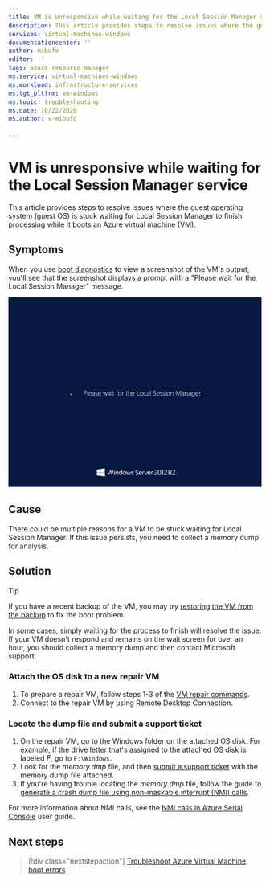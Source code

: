 ```yaml
---
title: VM is unresponsive while waiting for the Local Session Manager service
description: This article provides steps to resolve issues where the guest OS is stuck waiting for Local Session Manager to finish processing while it's booting an Azure VM.
services: virtual-machines-windows
documentationcenter: ''
author: mibufo
editor: ''
tags: azure-resource-manager
ms.service: virtual-machines-windows
ms.workload: infrastructure-services
ms.tgt_pltfrm: vm-windows
ms.topic: troubleshooting
ms.date: 10/22/2020
ms.author: v-mibufo

---
```


# VM is unresponsive while waiting for the Local Session Manager service

This article provides steps to resolve issues where the guest operating system (guest OS) is stuck waiting for Local Session Manager to finish processing while it boots an Azure virtual machine (VM).

## Symptoms

When you use [boot diagnostics](./boot-diagnostics.md) to view a screenshot of the VM's output, you'll see that the screenshot displays a prompt with a "Please wait for the Local Session Manager" message.

![Screenshot showing the stuck guest OS in Windows Server 2012 R2, with a "Please wait for the Local Session Manager" message.](media/vm-unresponsive-wait-local-session-manager/vm-unresponsive-wait-local-session-manager-1.png)

## Cause

There could be multiple reasons for a VM to be stuck waiting for Local Session Manager. If this issue persists, you need to collect a memory dump for analysis.

## Solution

> [!TIP]
> If you have a recent backup of the VM, you may try [restoring the VM from the backup](/azure/backup/backup-azure-arm-restore-vms) to fix the boot problem.

In some cases, simply waiting for the process to finish will resolve the issue. If your VM doesn't respond and remains on the wait screen for over an hour, you should collect a memory dump and then contact Microsoft support.

### Attach the OS disk to a new repair VM

1. To prepare a repair VM, follow steps 1-3 of the [VM repair commands](./repair-windows-vm-using-azure-virtual-machine-repair-commands.md).
1. Connect to the repair VM by using Remote Desktop Connection.

### Locate the dump file and submit a support ticket

1. On the repair VM, go to the Windows folder on the attached OS disk. For example, if the drive letter that's assigned to the attached OS disk is labeled *F*, go to `F:\Windows`.
1. Look for the *memory.dmp* file, and then [submit a support ticket](https://portal.azure.com/?#blade/Microsoft_Azure_Support/HelpAndSupportBlade) with the memory dump file attached.
1. If you're having trouble locating the *memory.dmp* file, follow the guide to [generate a crash dump file using non-maskable interrupt (NMI) calls](/windows/client-management/generate-kernel-or-complete-crash-dump).

For more information about NMI calls, see the [NMI calls in Azure Serial Console](./serial-console-windows.md#use-the-serial-console-for-nmi-calls) user guide.

## Next steps

> [!div class="nextstepaction"]
> [Troubleshoot Azure Virtual Machine boot errors](boot-error-troubleshoot.md)